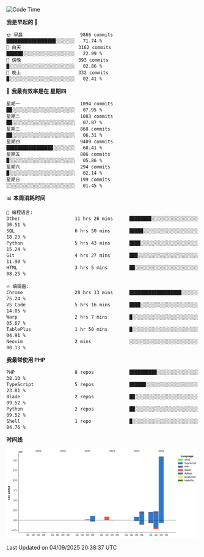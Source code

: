 <!--START_SECTION:waka-->
![Code Time](http://img.shields.io/badge/Code%20Time-4%2C107%20hrs%2041%20mins-blue)

**我是早起的 🐤** 

```text
🌞 早晨                     9866 commits        ██████████████████░░░░░░░   71.74 % 
🌆 白天                     3162 commits        ██████░░░░░░░░░░░░░░░░░░░   22.99 % 
🌃 傍晚                     393 commits         █░░░░░░░░░░░░░░░░░░░░░░░░   02.86 % 
🌙 晚上                     332 commits         █░░░░░░░░░░░░░░░░░░░░░░░░   02.41 % 
```
📅 **我最有效率是在 星期四** 

```text
星期一                      1094 commits        ██░░░░░░░░░░░░░░░░░░░░░░░   07.95 % 
星期二                      1083 commits        ██░░░░░░░░░░░░░░░░░░░░░░░   07.87 % 
星期三                      868 commits         ██░░░░░░░░░░░░░░░░░░░░░░░   06.31 % 
星期四                      9409 commits        █████████████████░░░░░░░░   68.41 % 
星期五                      806 commits         █░░░░░░░░░░░░░░░░░░░░░░░░   05.86 % 
星期六                      294 commits         █░░░░░░░░░░░░░░░░░░░░░░░░   02.14 % 
星期日                      199 commits         ░░░░░░░░░░░░░░░░░░░░░░░░░   01.45 % 
```


📊 **本周消耗时间** 

```text
💬 编程语言: 
Other                    11 hrs 26 mins      ████████░░░░░░░░░░░░░░░░░   30.51 % 
SQL                      6 hrs 50 mins       █████░░░░░░░░░░░░░░░░░░░░   18.23 % 
Python                   5 hrs 43 mins       ████░░░░░░░░░░░░░░░░░░░░░   15.24 % 
Git                      4 hrs 27 mins       ███░░░░░░░░░░░░░░░░░░░░░░   11.90 % 
HTML                     3 hrs 5 mins        ██░░░░░░░░░░░░░░░░░░░░░░░   08.25 % 

🔥 编辑器: 
Chrome                   28 hrs 13 mins      ███████████████████░░░░░░   75.24 % 
VS Code                  5 hrs 16 mins       ████░░░░░░░░░░░░░░░░░░░░░   14.05 % 
Warp                     2 hrs 7 mins        █░░░░░░░░░░░░░░░░░░░░░░░░   05.67 % 
TablePlus                1 hr 50 mins        █░░░░░░░░░░░░░░░░░░░░░░░░   04.91 % 
Neovim                   2 mins              ░░░░░░░░░░░░░░░░░░░░░░░░░   00.13 % 
```

**我最常使用 PHP** 

```text
PHP                      8 repos             ██████████░░░░░░░░░░░░░░░   38.10 % 
TypeScript               5 repos             ██████░░░░░░░░░░░░░░░░░░░   23.81 % 
Blade                    2 repos             ██░░░░░░░░░░░░░░░░░░░░░░░   09.52 % 
Python                   2 repos             ██░░░░░░░░░░░░░░░░░░░░░░░   09.52 % 
Shell                    1 repo              █░░░░░░░░░░░░░░░░░░░░░░░░   04.76 % 
```



**时间线**

![Lines of Code chart](https://raw.githubusercontent.com/abrahamgreyson/abrahamgreyson/main/assets/bar_graph.png)


 Last Updated on 04/09/2025 20:38:37 UTC
<!--END_SECTION:waka-->

